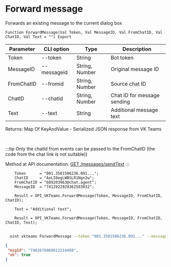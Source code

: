 ﻿---
sidebar_position: 8
---

# Forward message
 Forwards an existing message to the current dialog box



`Function ForwardMessage(Val Token, Val MessageID, Val FromChatID, Val ChatID, Val Text = "") Export`

  | Parameter | CLI option | Type | Description |
  |-|-|-|-|
  | Token | --token | String | Bot token |
  | MessageID | --messageid | String, Number | Original message ID |
  | FromChatID | --fromid | String, Number | Source chat ID |
  | ChatID | --chatid | String, Number | Chat ID for message sending |
  | Text | --text | String | Additional message text |

  
  Returns:  Map Of KeyAndValue - Serialized JSON response from VK Teams

<br/>

:::tip
Only the chatId from events can be passed to the FromChatID (the code from the chat link is not suitable))

 Method at API documentation: [GET /messages/sendText](https://teams.vk.com/botapi/#/messages/get_messages_sendText)
:::
<br/>


```bsl title="Code example"
    Token      = "001.3501506236.091...";
    ChatID     = "AoLI0egLWBSLR1Ngn2w";
    FromChatID = "689203963@chat.agent";
    MessageID  = "7412922929362503032";

    Result = OPI_VKTeams.ForwardMessage(Token, MessageID, FromChatID, ChatID);

    Text = "Additional text";

    Result = OPI_VKTeams.ForwardMessage(Token, MessageID, FromChatID, ChatID, Text);
```



```sh title="CLI command example"
    
  oint vkteams ForwardMessage --token "001.3501506236.091..." --message "7402287649739767956" --fromid "689203963@chat.agent" --chatid "AoLI0egLWBSLR1Ngn2w" --text "Additional text"

```

```json title="Result"
{
 "msgId": "7402676060812214488",
 "ok": true
}
```
